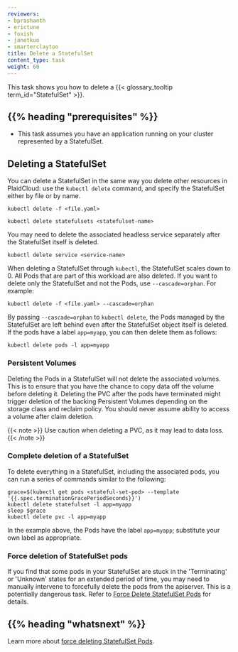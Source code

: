 ```yaml
---
reviewers:
- bprashanth
- erictune
- foxish
- janetkuo
- smarterclayton
title: Delete a StatefulSet
content_type: task
weight: 60
---
```


<!-- overview -->

This task shows you how to delete a {{< glossary_tooltip term_id="StatefulSet" >}}.



## {{% heading "prerequisites" %}}


* This task assumes you have an application running on your cluster represented by a StatefulSet.



<!-- steps -->

## Deleting a StatefulSet

You can delete a StatefulSet in the same way you delete other resources in PlaidCloud: use the `kubectl delete` command, and specify the StatefulSet either by file or by name.

```shell
kubectl delete -f <file.yaml>
```

```shell
kubectl delete statefulsets <statefulset-name>
```

You may need to delete the associated headless service separately after the StatefulSet itself is deleted.

```shell
kubectl delete service <service-name>
```

When deleting a StatefulSet through `kubectl`, the StatefulSet scales down to 0. All Pods that are part of this workload are also deleted. If you want to delete only the StatefulSet and not the Pods, use `--cascade=orphan`.
For example:

```shell
kubectl delete -f <file.yaml> --cascade=orphan
```

By passing `--cascade=orphan` to `kubectl delete`, the Pods managed by the StatefulSet are left behind even after the StatefulSet object itself is deleted. If the pods have a label `app=myapp`, you can then delete them as follows:

```shell
kubectl delete pods -l app=myapp
```

### Persistent Volumes

Deleting the Pods in a StatefulSet will not delete the associated volumes. This is to ensure that you have the chance to copy data off the volume before deleting it. Deleting the PVC after the pods have terminated might trigger deletion of the backing Persistent Volumes depending on the storage class and reclaim policy. You should never assume ability to access a volume after claim deletion.

{{< note >}}
Use caution when deleting a PVC, as it may lead to data loss.
{{< /note >}}

### Complete deletion of a StatefulSet

To delete everything in a StatefulSet, including the associated pods, you can run a series of commands similar to the following:

```shell
grace=$(kubectl get pods <stateful-set-pod> --template '{{.spec.terminationGracePeriodSeconds}}')
kubectl delete statefulset -l app=myapp
sleep $grace
kubectl delete pvc -l app=myapp

```

In the example above, the Pods have the label `app=myapp`; substitute your own label as appropriate.

### Force deletion of StatefulSet pods

If you find that some pods in your StatefulSet are stuck in the 'Terminating' or 'Unknown' states for an extended period of time, you may need to manually intervene to forcefully delete the pods from the apiserver. This is a potentially dangerous task. Refer to [Force Delete StatefulSet Pods](/docs/tasks/run-application/force-delete-stateful-set-pod/) for details.



## {{% heading "whatsnext" %}}


Learn more about [force deleting StatefulSet Pods](/docs/tasks/run-application/force-delete-stateful-set-pod/).




